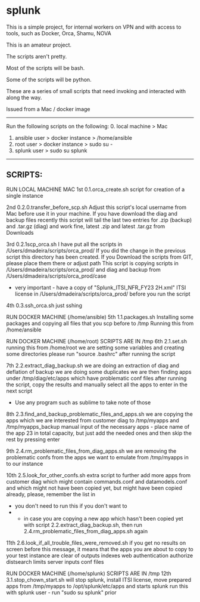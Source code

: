 # splunk
This is a simple project, for internal workers on VPN and with access to tools, such as Docker, Orca, Shamu, NOVA

This is an amateur project.

The scripts aren't pretty.

Most of the scripts will be bash.

Some of the scripts will be python.

These are a series of small scripts that need invoking and interacted with along the way.

Issued from a Mac / docker image

--------
Run the following scripts on the following:
0. local machine > Mac
1. ansible user > docker instance > /home/ansible
2. root user > docker instance > sudo su -
3. splunk user > sudo su splunk
--------


SCRIPTS:
---------

RUN LOCAL MACHINE MAC
1st 
0.1.orca_create.sh
script for creation of a single instance


2nd
0.2.0.transfer_before_scp.sh
Adjust this script's local username from Mac before use it in your machine.
If you have download the diag and backup files recently this script will tail the last two entries for .zip (backup) and .tar.gz (diag) and work fine, latest .zip and latest .tar.gz from Downloads


3rd
0.2.1scp_orca.sh
I have put all the scripts in /Users/dmadeira/scripts/orca_prod/ 
If you did the change in the previous script this directory has been created.
If you Download the scripts from GIT, please place them there or adjust path
This script is copying scripts in /Users/dmadeira/scripts/orca_prod/ and diag and backup from /Users/dmadeira/scripts/orca_prod/case
* very important - have a copy of "Splunk_ITSI_NFR_FY23 2H.xml" ITSI license in /Users/dmadeira/scripts/orca_prod/ before you run the script


4th
0.3.ssh_orca.sh
just sshing


RUN DOCKER MACHINE (/home/ansible)
5th 
1.1.packages.sh
Installing some packages and copying all files that you scp before to /tmp
Running this from /home/ansible


RUN DOCKER MACHINE (/home/root)
SCRIPTS ARE IN /tmp
6th
2.1.set.sh
running this from /home/root
we are setting some variables and creating some directories
please run "source .bashrc" after running the script


7th
2.2.extract_diag_backup.sh
we are doing an extraction of diag and deflation of backup
we are doing some duplicates
we are then finding apps under /tmp/diag/etc/apps which have problematic conf files
after running the script, copy the results and manually select all the apps to enter in the next script
* Use any program such as sublime to take note of those


8th
2.3.find_and_backup_problematic_files_and_apps.sh
we are copying the apps which we are interested from customer diag to /tmp/myapps and /tmp/myapps_backup
manual input of the necessary apps - place name of the app
23 in total capacity, but just add the needed ones and then skip the rest by pressing enter


9th
2.4.rm_problematic_files_from_diag_apps.sh
we are removing the problematic confs from the apps we want to emulate from /tmp/myapps in to our instance


10th
2.5.look_for_other_confs.sh
extra script to further add more apps from customer diag which might contain commands.conf and datamodels.conf and which might not have been copied yet, but might have been copied already, please, remember the list in 
* you don't need to run this if you don't want to
* * in case you are copying a new app which hasn't been copied yet with script 2.2.extract_diag_backup.sh, then run 2.4.rm_problematic_files_from_diag_apps.sh again


11th
2.6.look_if_all_trouble_files_were_removed.sh
if you get no results on screen before this message, it means that the apps you are about to copy to your test instance are clear of outputs indexes web authentication authorize distsearch limits server inputs conf files


RUN DOCKER MACHINE (/home/splunk)
SCRIPTS ARE IN /tmp
12th
3.1.stop_chown_start.sh
will stop splunk, install ITSI license, move prepared apps from /tmp/myapps to /opt/splunk/etc/apps and starts splunk
run this with splunk user - run "sudo su splunk" prior


